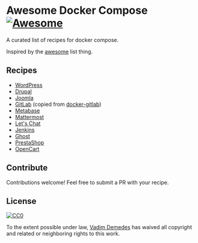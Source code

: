 # Awesome Docker Compose [![Awesome](https://cdn.rawgit.com/sindresorhus/awesome/d7305f38d29fed78fa85652e3a63e154dd8e8829/media/badge.svg)](https://github.com/sindresorhus/awesome)

A curated list of recipes for docker compose.

Inspired by the [awesome](https://github.com/sindresorhus/awesome) list thing.


## Recipes

- [WordPress](recipes/wordpress.yml)
- [Drupal](recipes/drupal.yml)
- [Joomla](recipes/joomla.yml)
- [GitLab](recipes/gitlab.yml) (copied from [docker-gitlab](https://github.com/sameersbn/docker-gitlab/blob/master/docker-compose.yml))
- [Metabase](recipes/metabase.yml)
- [Mattermost](recipes/mattermost.yml)
- [Let's Chat](recipes/lets-chat.yml)
- [Jenkins](recipes/jenkins.yml)
- [Ghost](recipes/ghost.yml)
- [PrestaShop](recipes/prestashop.yml)
- [OpenCart](recipes/opencart.yml)


## Contribute

Contributions welcome! Feel free to submit a PR with your recipe.


## License

[![CC0](http://i.creativecommons.org/p/zero/1.0/88x31.png)](http://creativecommons.org/publicdomain/zero/1.0/)

To the extent possible under law, [Vadim Demedes](http://vadimdemedes.com) has waived all copyright and related or neighboring rights to this work.
